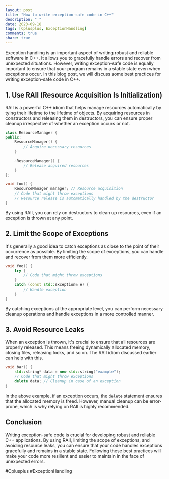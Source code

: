 ```yaml
---
layout: post
title: "How to write exception-safe code in C++"
description: " "
date: 2023-09-18
tags: [Cplusplus, ExceptionHandling]
comments: true
share: true
---
```


Exception handling is an important aspect of writing robust and reliable software in C++. It allows you to gracefully handle errors and recover from unexpected situations. However, writing exception-safe code is equally important to ensure that your program remains in a stable state even when exceptions occur. In this blog post, we will discuss some best practices for writing exception-safe code in C++.

## 1. Use RAII (Resource Acquisition Is Initialization) 

RAII is a powerful C++ idiom that helps manage resources automatically by tying their lifetime to the lifetime of objects. By acquiring resources in constructors and releasing them in destructors, you can ensure proper cleanup irrespective of whether an exception occurs or not.

```cpp
class ResourceManager {
public:
    ResourceManager() {
        // Acquire necessary resources
    }
    
    ~ResourceManager() {
        // Release acquired resources
    }
};

void foo() {
    ResourceManager manager; // Resource acquisition
    // Code that might throw exceptions
    // Resource release is automatically handled by the destructor
}
```

By using RAII, you can rely on destructors to clean up resources, even if an exception is thrown at any point.

## 2. Limit the Scope of Exceptions

It's generally a good idea to catch exceptions as close to the point of their occurrence as possible. By limiting the scope of exceptions, you can handle and recover from them more efficiently.

```cpp
void foo() {
    try {
        // Code that might throw exceptions
    }
    catch (const std::exception& e) {
        // Handle exception
    }
}
```

By catching exceptions at the appropriate level, you can perform necessary cleanup operations and handle exceptions in a more controlled manner.

## 3. Avoid Resource Leaks

When an exception is thrown, it's crucial to ensure that all resources are properly released. This means freeing dynamically allocated memory, closing files, releasing locks, and so on. The RAII idiom discussed earlier can help with this.

```cpp
void bar() {
    std::string* data = new std::string("example");
    // Code that might throw exceptions
    delete data; // Cleanup in case of an exception
}
```

In the above example, if an exception occurs, the `delete` statement ensures that the allocated memory is freed. However, manual cleanup can be error-prone, which is why relying on RAII is highly recommended.

## Conclusion

Writing exception-safe code is crucial for developing robust and reliable C++ applications. By using RAII, limiting the scope of exceptions, and avoiding resource leaks, you can ensure that your code handles exceptions gracefully and remains in a stable state. Following these best practices will make your code more resilient and easier to maintain in the face of unexpected errors.

#Cplusplus #ExceptionHandling